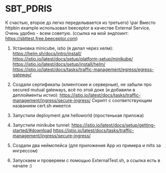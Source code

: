 # SBT_PDRIS

К счастью, второе дз легко переделывается из третьего)
\par
Вместо httpbin example использовал beeceptor в качестве External Service. Очень удобно - всем советую.
(ссылка на мой эндпоинт: https://sbttest.free.beeceptor.com)

1) Установка minicube, istio (я делал через хелм):
https://helm.sh/docs/intro/install/
https://istio.io/latest/docs/setup/platform-setup/minikube/
https://istio.io/latest/docs/setup/install/helm/
https://istio.io/latest/docs/tasks/traffic-management/egress/egress-gateway/

2) Создали сертификаты  (клиентские и серверные), не забыли про secured mutual gateways, всё по этой доке (и добавили в деплойменты истио):
https://istio.io/latest/docs/tasks/traffic-management/ingress/secure-ingress/
Скрипт с соответствующим названием cert.sh имеется

3) Запустили deployment для helloworld (простенькая приложа)

4) Запустили minikube tunnel:
https://istio.io/latest/docs/setup/getting-started/#download
https://istio.io/latest/docs/tasks/traffic-management/ingress/secure-ingress/

5) Создали два неймспейса (для приложения App из примера и mlts за ингрессом)

6) Запускаем и проверяем с помощью ExternalTest.sh, а ссылка есть в начале :)
